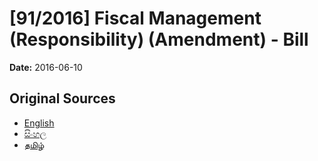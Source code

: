 # [91/2016] Fiscal Management (Responsibility) (Amendment) - Bill

**Date:** 2016-06-10

## Original Sources

- [English](https://documents.gov.lk/view/bills/2016/6/91-2016_E.pdf)
- [සිංහල](https://documents.gov.lk/view/bills/2016/6/91-2016_S.pdf)
- [தமிழ்](https://documents.gov.lk/view/bills/2016/6/91-2016_T.pdf)
